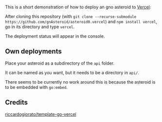 This is a short demonstration of how to deploy an gno asteroid to [Vercel](https://vercel.com):

After cloning this repository (with `git clone --recurse-submodule https://github.com/gnAsteroid/asteroid0.vercel`) and `npm install vercel`, go in its directory and type `vercel`.

The deployment status will appear in the console.

## Own deployments

Place your asteroid as a subdirectory of the `api` folder.

It can be named as you want, but it needs to be a directory in `api/`. 

There seems to be currently no work around 
this is because the asteroid is to be embedded with `go:embed`.

## Credits

[riccardogiorato/template-go-vercel](https://github.com/riccardogiorato/template-go-vercel)
